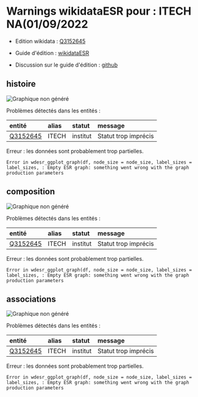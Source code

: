 Warnings wikidataESR pour : ITECH NA(01/09/2022
================

- Edition wikidata : [Q3152645](https://www.wikidata.org/wiki/Q3152645)
- Guide d'édition : [wikidataESR](https://github.com/cpesr/wikidataESR/)

- Discussion sur le guide d'édition : [github](https://github.com/cpesr/wikidataESR/issues)



## histoire 

![Graphique non généré](Q3152645-histoire.png) 

Problèmes détectés dans les entités :

|entité                                             |alias |statut   |message              |
|:--------------------------------------------------|:-----|:--------|:--------------------|
|[Q3152645](https://www.wikidata.org/wiki/Q3152645) |ITECH |institut |Statut trop imprécis |

 


Erreur : les données sont probablement trop partielles.
```
Error in wdesr_ggplot_graph(df, node_size = node_size, label_sizes = label_sizes, : Empty ESR graph: something went wrong with the graph production parameters

``` 



## composition 

![Graphique non généré](Q3152645-composition.png) 

Problèmes détectés dans les entités :

|entité                                             |alias |statut   |message              |
|:--------------------------------------------------|:-----|:--------|:--------------------|
|[Q3152645](https://www.wikidata.org/wiki/Q3152645) |ITECH |institut |Statut trop imprécis |

 


Erreur : les données sont probablement trop partielles.
```
Error in wdesr_ggplot_graph(df, node_size = node_size, label_sizes = label_sizes, : Empty ESR graph: something went wrong with the graph production parameters

``` 



## associations 

![Graphique non généré](Q3152645-associations.png) 

Problèmes détectés dans les entités :

|entité                                             |alias |statut   |message              |
|:--------------------------------------------------|:-----|:--------|:--------------------|
|[Q3152645](https://www.wikidata.org/wiki/Q3152645) |ITECH |institut |Statut trop imprécis |

 


Erreur : les données sont probablement trop partielles.
```
Error in wdesr_ggplot_graph(df, node_size = node_size, label_sizes = label_sizes, : Empty ESR graph: something went wrong with the graph production parameters

``` 

